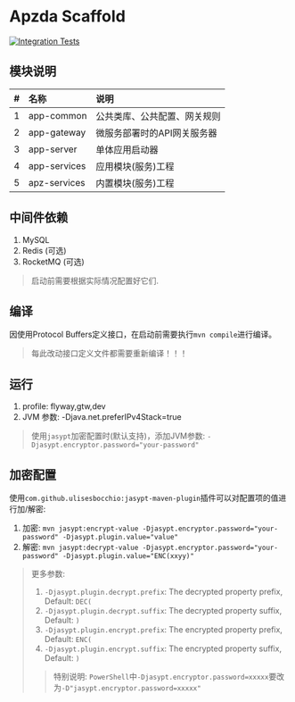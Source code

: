 # Apzda Scaffold

[![Integration Tests](https://github.com/apzda/apzda/actions/workflows/integration.yml/badge.svg)](https://github.com/apzda/apzda/actions/workflows/integration.yml)

## 模块说明

| # | 名称           | 说明              |
|:--|:-------------|:----------------|
| 1 | app-common   | 公共类库、公共配置、网关规则  |
| 2 | app-gateway  | 微服务部署时的API网关服务器 |
| 3 | app-server   | 单体应用启动器         |
| 4 | app-services | 应用模块(服务)工程      |
| 5 | apz-services | 内置模块(服务)工程      |

## 中间件依赖

1. MySQL
2. Redis (可选)
3. RocketMQ (可选)

> 启动前需要根据实际情况配置好它们.

## 编译

因使用Protocol Buffers定义接口，在启动前需要执行`mvn compile`进行编译。

> 每此改动接口定义文件都需要重新编译！！！
>

## 运行

1. profile: flyway,gtw,dev
2. JVM 参数: -Djava.net.preferIPv4Stack=true

> 使用`jasypt`加密配置时(默认支持)，添加JVM参数: `-Djasypt.encryptor.password="your-password"`

## 加密配置

使用`com.github.ulisesbocchio:jasypt-maven-plugin`插件可以对配置项的值进行加/解密:

1. 加密: `mvn jasypt:encrypt-value -Djasypt.encryptor.password="your-password" -Djasypt.plugin.value="value"`
2. 解密: `mvn jasypt:decrypt-value -Djasypt.encryptor.password="your-password" -Djasypt.plugin.value="ENC(xxyy)"`

> 更多参数:
>
> 1. `-Djasypt.plugin.decrypt.prefix`: The decrypted property prefix, Default: `DEC(`
> 2. `-Djasypt.plugin.decrypt.suffix`: The decrypted property suffix, Default: `)`
> 3. `-Djasypt.plugin.encrypt.prefix`: The encrypted property prefix, Default: `ENC(`
> 4. `-Djasypt.plugin.encrypt.suffix`: The encrypted property suffix, Default: `)`
>
> > 特别说明: `PowerShell`中`-Djasypt.encryptor.password=xxxxx`要改为`-D"jasypt.encryptor.password=xxxxx"`
